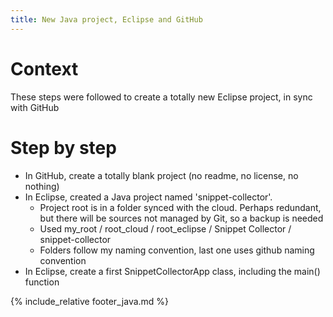 ```yaml
---
title: New Java project, Eclipse and GitHub
---
```


# Context

These steps were followed to create a totally new Eclipse project, in sync with GitHub

# Step by step

* In GitHub, create a totally blank project (no readme, no license, no nothing)
* In Eclipse, created a Java project named 'snippet-collector'.
  * Project root is in a folder synced with the cloud. Perhaps redundant, but there will be sources not managed by Git, so a backup is needed
  * Used my_root / root_cloud / root_eclipse / Snippet Collector / snippet-collector
  * Folders follow my naming convention, last one uses github naming convention
* In Eclipse, create a first SnippetCollectorApp class, including the main() function


{% include_relative footer_java.md %}
